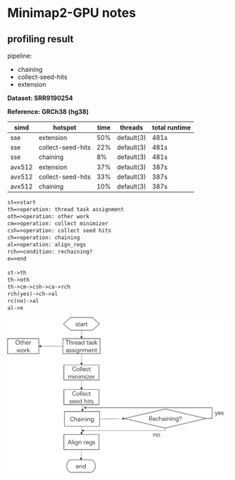 # Minimap2-GPU notes

## profiling result

pipeline:

* chaining
* collect-seed-hits
* extension

**Dataset: SRR9190254**

**Reference: GRCh38 (hg38)**

| simd   | hotspot           | time | threads    | total runtime |
| ------ | ----------------- | ---- | ---------- | ------------- |  
| sse    | extension         | 50%  | default(3) |     481s      |
| sse    | collect-seed-hits | 22%  | default(3) |     481s      |
| sse    | chaining          | 8%   | default(3) |     481s      |
| avx512 | extension         | 37%  | default(3) |     387s      |
| avx512 | collect-seed-hits | 33%  | default(3) |     387s      |
| avx512 | chaining          | 10%  | default(3) |     387s      |

```flow
st=>start
th=>operation: thread task assignment
oth=>operation: other work
cm=>operation: collect minimizer 
csh=>operation: collect seed hits
ch=>operation: chaining
al=>operation: align_regs
rch=>condition: rechaining?
e=>end

st->th
th->oth
th->cm->csh->ca->rch
rch(yes)->ch->al
rc(no)->al
al->e
```
![avatar](https://github.com/HUAImh/git_code/blob/master/flow.png?raw=true)
